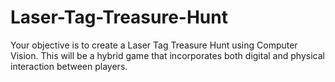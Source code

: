 # Laser-Tag-Treasure-Hunt
Your objective is to create a Laser Tag Treasure Hunt using Computer Vision. This will be a  hybrid game that incorporates both digital and physical interaction between players.

